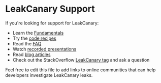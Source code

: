 # LeakCanary Support

If you're looking for support for LeakCanary:

* Learn the [Fundamentals](https://square.github.io/leakcanary/fundamentals/)
* Try the [code recipes](https://square.github.io/leakcanary/recipes/)
* Read the [FAQ](https://square.github.io/leakcanary/faq/)
* Watch [recorded presentations](https://github.com/square/leakcanary/wiki/Recorded-Presentations)
* Read [blog articles](https://github.com/square/leakcanary/wiki/Blog-Articles)
* Check out the StackOverflow [LeakCanary tag](http://stackoverflow.com/questions/tagged/leakcanary?sort=active) and ask a question

Feel free to edit this file to add links to online communities that can help developers investigate LeakCanary leaks.


